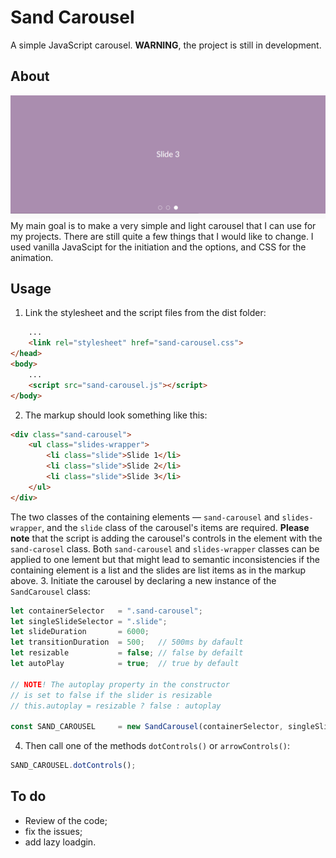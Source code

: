 # Sand Carousel
A simple JavaScript carousel.
**WARNING**, the project is still in development.

## About
![A screen shot of the carousel](/demo/demo-picture.png "The Sand Carousel with dot controls, in pink")
My main goal is to make a very simple and light carousel that I can use for my projects. There are still quite a few things that I would like to change. I used vanilla JavaScipt for the initiation and the options, and CSS for the animation.

## Usage
1. Link the stylesheet and the script files from the dist folder:
```html
    ...
    <link rel="stylesheet" href="sand-carousel.css">
</head>
<body>
    ...
    <script src="sand-carousel.js"></script>
</body>
```
2. The markup should look something like this:
```html
<div class="sand-carousel">
    <ul class="slides-wrapper">
        <li class="slide">Slide 1</li>
        <li class="slide">Slide 2</li>
        <li class="slide">Slide 3</li>
    </ul>
</div>
```
The two classes of the containing elements — `sand-carousel` and `slides-wrapper`, and the `slide` class of the carousel's items are required.
**Please note** that the script is adding the carousel's controls in the element with the `sand-carosel` class. Both `sand-carousel` and `slides-wrapper` classes can be applied to one lement but that might lead to semantic inconsistencies if the containing element is a list and the slides are list items as in the markup above.
3. Initiate the carousel by declaring a new instance of the `SandCarousel` class:
```js
let containerSelector   = ".sand-carousel";
let singleSlideSelector	= ".slide";
let slideDuration       = 6000;
let transitionDuration	= 500;	 // 500ms by dafault
let resizable           = false; // false by defailt
let autoPlay            = true;  // true by default

// NOTE! The autoplay property in the constructor
// is set to false if the slider is resizable
// this.autoplay = resizable ? false : autoplay

const SAND_CAROUSEL     = new SandCarousel(containerSelector, singleSlideSelector, slideDuration, transitionDuration, resizable, autoPlay);
```
4. Then call one of the methods `dotControls()` or `arrowControls()`:
```js
SAND_CAROUSEL.dotControls();
```

## To do
- Review of the code;
- fix the issues;
- add lazy loadgin.
